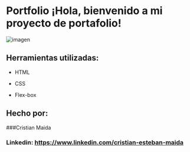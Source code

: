 # Portfolio ¡Hola, bienvenido a mi proyecto de portafolio!

![imagen](https://cdn1.gnarususercontent.com.br/6/450324/9facae6f-79bf-48f3-b3a9-b4f9284802d7.png)  
## Herramientas utilizadas:

* HTML

* CSS

* Flex-box

## Hecho por:

###Cristian Maida

### Linkedin: https://www.linkedin.com/cristian-esteban-maida
